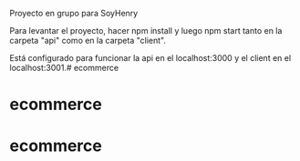 Proyecto en grupo para SoyHenry


Para levantar el proyecto, hacer npm install y luego npm start tanto en la carpeta "api" como en la carpeta "client".

Está configurado para funcionar la api en el localhost:3000 y el client en el localhost:3001.# ecommerce
# ecommerce
# ecommerce
